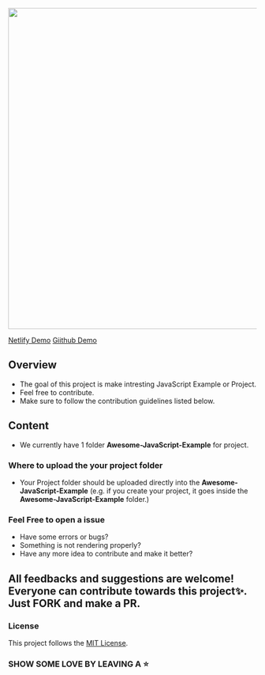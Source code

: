 <p align="center">
<img src="https://github.com/Akash52/awesome-Javascript-collection/blob/master/Awesome-JavaScript-Example/Images/Let's%20Build%20Toge.png?raw=true" width="650"/>
</p>

[Netlify Demo](https://js-display-project.netlify.app/)
[Giithub Demo](https://akash52.github.io/awesome-Javascript-collection/)

## Overview


- The goal of this project is make intresting JavaScript Example or Project.
- Feel free to contribute.
- Make sure to follow the contribution guidelines listed below.

## Content

- We currently have 1 folder <b>Awesome-JavaScript-Example</b> for project.

### Where to upload the your project folder

- Your Project folder should be uploaded directly into the <b>Awesome-JavaScript-Example</b> (e.g. if you  create your project, it goes inside the <b>Awesome-JavaScript-Example</b> folder.)





### Feel Free to open a issue
<ul>
  <li>Have some errors or bugs?</li>
  <li>Something is not rendering properly?</li>
  <li>Have any more idea to contribute and make it better?</li>
</ul>
<h2>All feedbacks and suggestions are welcome! Everyone can contribute towards this project✨. Just <strong>FORK</strong> and make a <strong>PR</strong>.</h2>

### License

This project follows the [MIT License](/LICENSE).

### SHOW SOME LOVE BY LEAVING A ⭐

